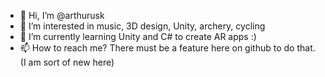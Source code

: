 - 👋 Hi, I’m @arthurusk
- 👀 I’m interested in music, 3D design, Unity, archery, cycling
- 🌱 I’m currently learning Unity and C# to create AR apps :)
- 📫 How to reach me? There must be a feature here on github to do that. (I am sort of new here)

<!---
arthurusk/arthurusk is a ✨ special ✨ repository because its `README.md` (this file) appears on your GitHub profile.
You can click the Preview link to take a look at your changes.
--->
